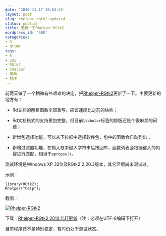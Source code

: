 ```yaml
---
date: '2010-11-17 19:53:45'
layout: post
slug: rhelper-rgtk2-updated
status: publish
title: 更新一下Rhelper-RGtk2
wordpress_id: '480'
categories:
- R
- 学习中
tags:
- R
- GUI
- RGtk2
- Rhelper
- 帮助
- 程序
---
```


前两天做了一个稍微有些艰难的决定，把[Rhelper-RGtk2](http://yixuan.github.com/cn/2010/08/rhelper-rgtk2/)更新了一下。主要更新的地方有：



	
  * Rd文档的解析函数全部重写，应该速度比之前的快些；

	
  * Rd文档格式的支持更加完整，但目前`\tabular`标签的排版还是个很麻烦的问题；

	
  * 新增包选择功能，可以从下拉框中选择软件包，包中的函数会自动列出；

	
  * 新增过滤器功能，在输入框中键入字符串后按回车，函数列表会根据键入的内容进行匹配，相当于`apropos()`。


测试环境是Windows XP 32位及RGtk2 2.20.3版本，其它环境尚未测试过。

示例：

    
    library(RGtk2);
    Rhelper("help");


截图：


[![Rhelper-RGtk2](https://upload.yixuan.blog/2010/11/rhelper-update.png)](https://upload.yixuan.blog/2010/11/rhelper-update.png)



下载：[Rhelper-RGtk2 2010.11.17更新](https://bitbucket.org/yixuan/cn/downloads/Rhelper_RGtk2_20101117_uft8.txt)（注：必须在UTF-8编码下打开）

目前程序还不是特别稳定，暂时仍处于测试状态。
